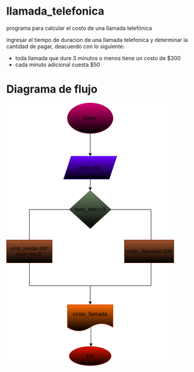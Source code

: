 # llamada_telefonica
programa para calcular el costo de una llamada telefónica 

ingresar el tiempo de duracion de una llamada telefonica y determinar la cantidad de pagar, deacuerdo con lo siguiente:

- toda llamada que dure 3 minutos o menos tiene un costo de $300
- cada minuto adicional cuesta $50

# Diagrama de flujo 
![Diagrama de flujo](diagrama.png "Diagrama de flujo")
